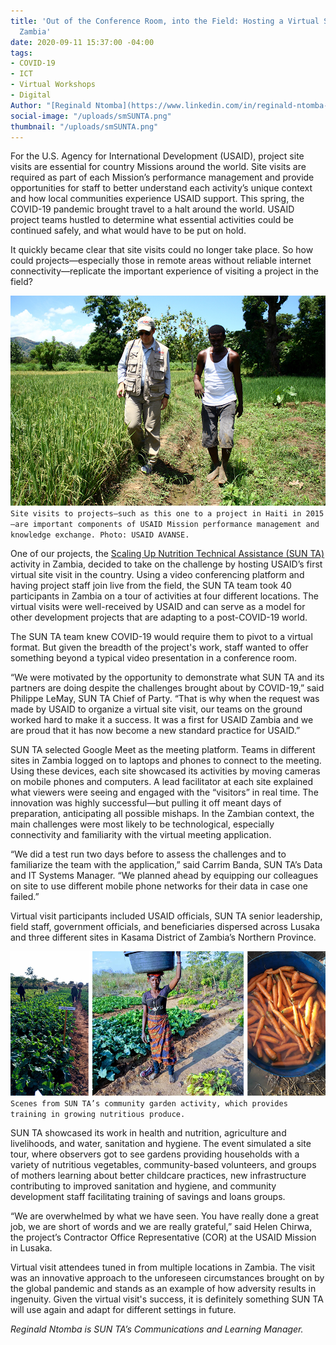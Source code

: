 ```yaml
---
title: 'Out of the Conference Room, into the Field: Hosting a Virtual Site Visit in
  Zambia'
date: 2020-09-11 15:37:00 -04:00
tags:
- COVID-19
- ICT
- Virtual Workshops
- Digital
Author: "[Reginald Ntomba](https://www.linkedin.com/in/reginald-ntomba-621a9b130/?originalSubdomain=zm)"
social-image: "/uploads/smSUNTA.png"
thumbnail: "/uploads/smSUNTA.png"
---
```


For the U.S. Agency for International Development (USAID), project site visits are essential for country Missions around the world. Site visits are required as part of each Mission’s performance management and provide opportunities for staff to better understand each activity’s unique context and how local communities experience USAID support. This spring, the COVID-19 pandemic brought travel to a halt around the world. USAID project teams hustled to determine what essential activities could be continued safely, and what would have to be put on hold.

It quickly became clear that site visits could no longer take place. So how could projects—especially those in remote areas without reliable internet connectivity—replicate the important experience of visiting a project in the field?

<!--more-->

![zambia.JPG](/uploads/zambia.JPG)`Site visits to projects—such as this one to a project in Haiti in 2015—are important components of USAID Mission performance management and knowledge exchange. Photo: USAID AVANSE.`

One of our projects, the [Scaling Up Nutrition Technical Assistance (SUN TA)](https://www.dai.com/our-work/projects/zambia-scaling-up-nutrition-technical-assistance-zambia-sun-ta) activity in Zambia, decided to take on the challenge by hosting USAID’s first virtual site visit in the country. Using a video conferencing platform and having project staff join live from the field, the SUN TA team took 40 participants in Zambia on a tour of activities at four different locations. The virtual visits were well-received by USAID and can serve as a model for other development projects that are adapting to a post-COVID-19 world.

The SUN TA team knew COVID-19 would require them to pivot to a virtual format. But given the breadth of the project's work, staff wanted to offer something beyond a typical video presentation in a conference room.

“We were motivated by the opportunity to demonstrate what SUN TA and its partners are doing despite the challenges brought about by COVID-19,” said Philippe LeMay, SUN TA Chief of Party. “That is why when the request was made by USAID to organize a virtual site visit, our teams on the ground worked hard to make it a success. It was a first for USAID Zambia and we are proud that it has now become a new standard practice for USAID.”

SUN TA selected Google Meet as the meeting platform. Teams in different sites in Zambia logged on to laptops and phones to connect to the meeting. Using these devices, each site showcased its activities by moving cameras on mobile phones and computers. A lead facilitator at each site explained what viewers were seeing and engaged with the “visitors” in real time. The innovation was highly successful—but pulling it off meant days of preparation, anticipating all possible mishaps. In the Zambian context, the main challenges were most likely to be technological, especially connectivity and familiarity with the virtual meeting application.

“We did a test run two days before to assess the challenges and to familiarize the team with the application,” said Carrim Banda, SUN TA’s Data and IT Systems Manager. “We planned ahead by equipping our colleagues on site to use different mobile phone networks for their data in case one failed.”

Virtual visit participants included USAID officials, SUN TA senior leadership, field staff, government officials, and beneficiaries dispersed across Lusaka and three different sites in Kasama District of Zambia’s Northern Province.

![SUNTA1.png](/uploads/SUNTA1.png)`Scenes from SUN TA’s community garden activity, which provides training in growing nutritious produce.`

SUN TA showcased its work in health and nutrition, agriculture and livelihoods, and water, sanitation and hygiene. The event simulated a site tour, where observers got to see gardens providing households with a variety of nutritious vegetables, community-based volunteers, and groups of mothers learning about better childcare practices, new infrastructure contributing to improved sanitation and hygiene, and community development staff facilitating training of savings and loans groups.

“We are overwhelmed by what we have seen. You have really done a great job, we are short of words and we are really grateful,” said Helen Chirwa, the project’s Contractor Office Representative (COR) at the USAID Mission in Lusaka.

Virtual visit attendees tuned in from multiple locations in Zambia.
The visit was an innovative approach to the unforeseen circumstances brought on by the global pandemic and stands as an example of how adversity results in ingenuity. Given the virtual visit's success, it is definitely something SUN TA will use again and adapt for different settings in future.

*Reginald Ntomba is SUN TA’s Communications and Learning Manager.*